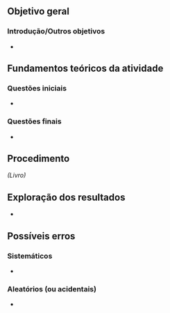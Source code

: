 ## Objetivo geral

### Introdução/Outros objetivos
- 

## Fundamentos teóricos da atividade

$$
$$
### Questões iniciais
- 
### Questões finais
- 
## Procedimento
*(Livro)*
## Exploração dos resultados
- 
## Possíveis erros
### Sistemáticos
- 
### Aleatórios (ou acidentais)
- 
